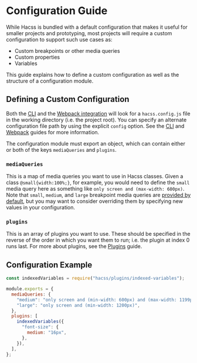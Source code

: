 # Configuration Guide

While Hacss is bundled with a default configuration that makes it useful for
smaller projects and prototyping, most projects will require a custom
configuration to support such use cases as:

* Custom breakpoints or other media queries
* Custom properties
* Variables

This guide explains how to define a custom configuration as well as the
structure of a configuration module.

## Defining a Custom Configuration

Both the [CLI](cli-guide.md) and the [Webpack integration](webpack-guide.md)
will look for a `hacss.config.js` file in the working directory (i.e. the
project root). You can specify an alternate configuration file path by using the
explicit `config` option. See the [CLI](cli-guide.md) and
[Webpack](webpack-guide.md) guides for more information.

The configuration module must export an object, which can contain either or both
of the keys `mediaQueries` and `plugins`.

### `mediaQueries`
This is a map of media queries you want to use in Hacss classes. Given a class
`@small{width:100%;}`, for example, you would need to define the `small` media
query here as something like `only screen and (max-width: 600px)`. Note that
`small`, `medium`, and `large` breakpoint media queries are
[provided by default](https://github.com/hacss/hacss/blob/25c901c3db58c9eced8525c5a2219aee06f1f533/index.js#L64),
but you may want to consider overriding them by specifying new values in your
configuration.

### `plugins`
This is an array of plugins you want to use. These should be specified in the
reverse of the order in which you want them to run; i.e. the plugin at index 0
runs last. For more about plugins, see the [Plugins](plugins-guide.md) guide.

## Configuration Example

```javascript
const indexedVariables = require("hacss/plugins/indexed-variables");

module.exports = {
  mediaQueries: {
    "medium": "only screen and (min-width: 600px) and (max-width: 1199px)",
    "large": "only screen and (min-width: 1200px)",
  },
  plugins: [
    indexedVariables({
      "font-size": {
        medium: "16px",
      },
    }),
  ],
};
```
